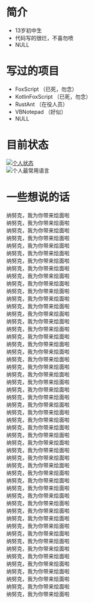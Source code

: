 # 简介
- 13岁初中生
- 代码写的很烂，不喜勿喷
- NULL

# 写过的项目
- FoxScript （已死，勿念）
- KotlinFoxScript （已死，勿念）
- RustAnt （在役人员）
- VBNotepad （好似）
- NULL

# 目前状态
[![个人状态](https://github-readme-stats.vercel.app/api?username=LKBaka&theme=dark)](https://github.com/anuraghazra/github-readme-stats)  
![个人最常用语言](https://github-readme-stats.vercel.app/api/top-langs/?username=LKBaka&layout=compact&theme=dark)  

# 一些想说的话
纳努克，我为你带来烩面啦  
纳努克，我为你带来烩面啦  
纳努克，我为你带来烩面啦  
纳努克，我为你带来烩面啦  
纳努克，我为你带来烩面啦  
纳努克，我为你带来烩面啦  
纳努克，我为你带来烩面啦  
纳努克，我为你带来烩面啦  
纳努克，我为你带来烩面啦  
纳努克，我为你带来烩面啦  
纳努克，我为你带来烩面啦  
纳努克，我为你带来烩面啦  
纳努克，我为你带来烩面啦  
纳努克，我为你带来烩面啦  
纳努克，我为你带来烩面啦  
纳努克，我为你带来烩面啦  
纳努克，我为你带来烩面啦  
纳努克，我为你带来烩面啦  
纳努克，我为你带来烩面啦  
纳努克，我为你带来烩面啦  
纳努克，我为你带来烩面啦  
纳努克，我为你带来烩面啦  
纳努克，我为你带来烩面啦  
纳努克，我为你带来烩面啦  
纳努克，我为你带来烩面啦  
纳努克，我为你带来烩面啦  
纳努克，我为你带来烩面啦  
纳努克，我为你带来烩面啦  
纳努克，我为你带来烩面啦  
纳努克，我为你带来烩面啦  
纳努克，我为你带来烩面啦  
纳努克，我为你带来烩面啦  
纳努克，我为你带来烩面啦  
纳努克，我为你带来烩面啦  
纳努克，我为你带来烩面啦  
纳努克，我为你带来烩面啦  
纳努克，我为你带来烩面啦  
纳努克，我为你带来烩面啦  
纳努克，我为你带来烩面啦  
纳努克，我为你带来烩面啦  
纳努克，我为你带来烩面啦  
纳努克，我为你带来烩面啦  
纳努克，我为你带来烩面啦  
纳努克，我为你带来烩面啦  
纳努克，我为你带来烩面啦  
纳努克，我为你带来烩面啦  
纳努克，我为你带来烩面啦  
纳努克，我为你带来烩面啦  
纳努克，我为你带来烩面啦  
纳努克，我为你带来烩面啦  
纳努克，我为你带来烩面啦  

